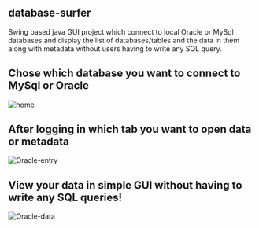 ## database-surfer
Swing based java GUI project which connect to local Oracle or MySql databases and display the list of databases/tables and the data in them along with metadata without users having to write any SQL query. 

## Chose which database you want to connect to MySql or Oracle

![home](https://user-images.githubusercontent.com/39741974/126912401-4ab82553-c4b8-4fb8-a25d-b66bfb1fd2a4.jpg)

## After logging in which tab you want to open data or metadata

![Oracle-entry](https://user-images.githubusercontent.com/39741974/126912419-dcc15e0e-7091-4e28-9c04-292db7661cb1.jpg)

## View your data in simple GUI without having to write any SQL queries!

![Oracle-data](https://user-images.githubusercontent.com/39741974/126912423-12a1adf7-8589-4a8d-9124-d6a41cb93e86.jpg)
